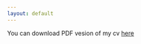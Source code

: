 ```yaml
---
layout: default
---
```

<div>You can download PDF vesion of my cv <a href="{{site.url }}assets/cv.pdf">here</a></div>